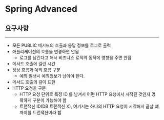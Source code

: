 # Spring Advanced

## 요구사항
- - -
- 모든 PUBLIC 메서드의 호출과 응답 정보를 로그로 출력
- 애플리케이션의 흐름을 변경하면 안됨
    - 로그를 남긴다고 해서 비즈니스 로직의 동작에 영향을 주면 안됨
- 메서드 호출에 걸린 시간
- 정상 흐름과 예외 흐름 구분
  - 예외 발생시 예외정보가 남아야 한다.
- 메서드 호출의 깊이 표현
- HTTP 요청을 구분
  - HTTP 요청 단위로 특정 ID 를 남겨서 어떤 HTTP 요청에서 시작된 것인지 명확하게 구분이 가능해야 함
  - 트랜잭션 ID(DB 트랜잭션 X), 여기서는 하나의 HTTP 요청이 시작해서 끝날 떄 까지를 트랜잭션이라 함